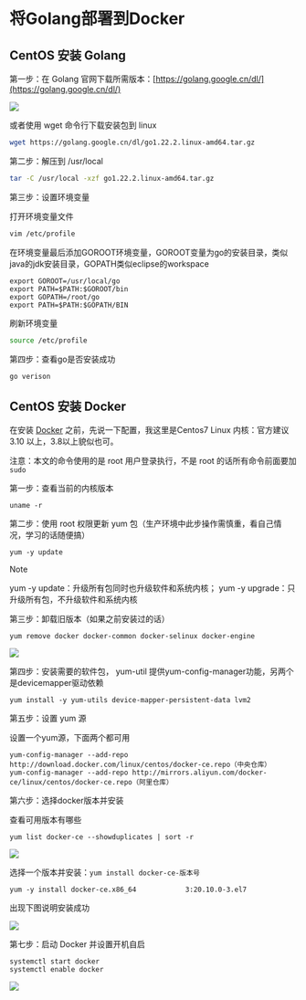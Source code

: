 # 将Golang部署到Docker 
## CentOS 安装 Golang 
第一步：在 Golang 官网下载所需版本：[https://golang.google.cn/dl/](https://golang.google.cn/dl/)

![](https://cdn.jsdelivr.net/gh/WeiXinao/imgBed2@main/img/202404111525758.png)

或者使用 wget 命令行下载安装包到 linux

```bash
wget https://golang.google.cn/dl/go1.22.2.linux-amd64.tar.gz
```

第二步：解压到 /usr/local

```bash
tar -C /usr/local -xzf go1.22.2.linux-amd64.tar.gz
```

第三步：设置环境变量

打开环境变量文件

```bash
vim /etc/profile 
```

在环境变量最后添加GOROOT环境变量，GOROOT变量为go的安装目录，类似java的jdk安装目录，GOPATH类似eclipse的workspace

```
export GOROOT=/usr/local/go
export PATH=$PATH:$GOROOT/bin
export GOPATH=/root/go
export PATH=$PATH:$GOPATH/BIN
```

刷新环境变量

```bash
source /etc/profile
```

第四步：查看go是否安装成功

```
go verison
```

## CentOS 安装 Docker

在安装 [Docker](https://cloud.tencent.com/product/tke?from_column=20065&from=20065) 之前，先说一下配置，我这里是Centos7 Linux 内核：官方建议 3.10 以上，3.8以上貌似也可。

注意：本文的命令使用的是 root 用户登录执行，不是 root 的话所有命令前面要加 `sudo`

第一步：查看当前的内核版本

```
uname -r
```

第二步：使用 root 权限更新 yum 包（生产环境中此步操作需慎重，看自己情况，学习的话随便搞）

```
yum -y update
```

>[!NOTE]
>yum -y update：升级所有包同时也升级软件和系统内核；​ 
>yum -y upgrade：只升级所有包，不升级软件和系统内核

第三步：卸载旧版本（如果之前安装过的话）

```
yum remove docker docker-common docker-selinux docker-engine
```

![](https://cdn.jsdelivr.net/gh/WeiXinao/imgBed2@main/img/202404111604880.png)

第四步：安装需要的软件包， yum-util 提供yum-config-manager功能，另两个是devicemapper驱动依赖

```
yum install -y yum-utils device-mapper-persistent-data lvm2
```

第五步：设置 yum 源

设置一个yum源，下面两个都可用

```
yum-config-manager --add-repo http://download.docker.com/linux/centos/docker-ce.repo（中央仓库） 
yum-config-manager --add-repo http://mirrors.aliyun.com/docker-ce/linux/centos/docker-ce.repo（阿里仓库）
```

第六步：选择docker版本并安装

查看可用版本有哪些

```
yum list docker-ce --showduplicates | sort -r
```

![](https://cdn.jsdelivr.net/gh/WeiXinao/imgBed2@main/img/202404111608552.png)

选择一个版本并安装：`yum install docker-ce-版本号`

```
yum -y install docker-ce.x86_64            3:20.10.0-3.el7
```

出现下图说明安装成功

![](https://cdn.jsdelivr.net/gh/WeiXinao/imgBed2@main/img/202404111610328.png)

第七步：启动 Docker 并设置开机自启

```
systemctl start docker
systemctl enable docker
```

![](https://cdn.jsdelivr.net/gh/WeiXinao/imgBed2@main/img/202404111612499.png)
